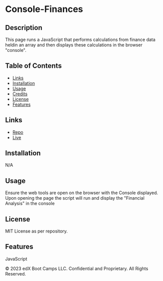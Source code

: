 # Console-Finances

## Description

This page runs a JavaScript that performs calculations from finance data heldin an array and then displays these calculations in the browser "console".

## Table of Contents

* [Links](#links)
* [Installation](#installation)
* [Usage](#usage)
* [Credits](#credits)
* [License](#license)
* [Features](#features)

## Links

- [Repo](https://github.com/cadbuckle/Console-Finances)
- [Live](https://cadbuckle.github.io/Console-Finances/)

## Installation

N/A

## Usage 

Ensure the web tools are open on the browser with the Console displayed. Upon opening the page the script will run and display the "Financial Analysis" in the console

## License

MIT License as per repository.

## Features

JavaScript


© 2023 edX Boot Camps LLC. Confidential and Proprietary. All Rights Reserved.
